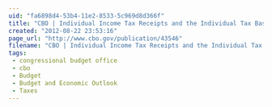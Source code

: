 ```yaml
---
uid: "fa6898d4-53b4-11e2-8533-5c969d8d366f"
title: "CBO | Individual Income Tax Receipts and the Individual Tax BaseAugust 2012 Baseline"
created: "2012-08-22 23:53:16"
page_url: "http://www.cbo.gov/publication/43546"
filename: "CBO | Individual Income Tax Receipts and the Individual Tax BaseAugust 2012 Baseline.html"
tags: 
 - congressional budget office
 - cbo
 - Budget
 - Budget and Economic Outlook
 - Taxes
---
```

